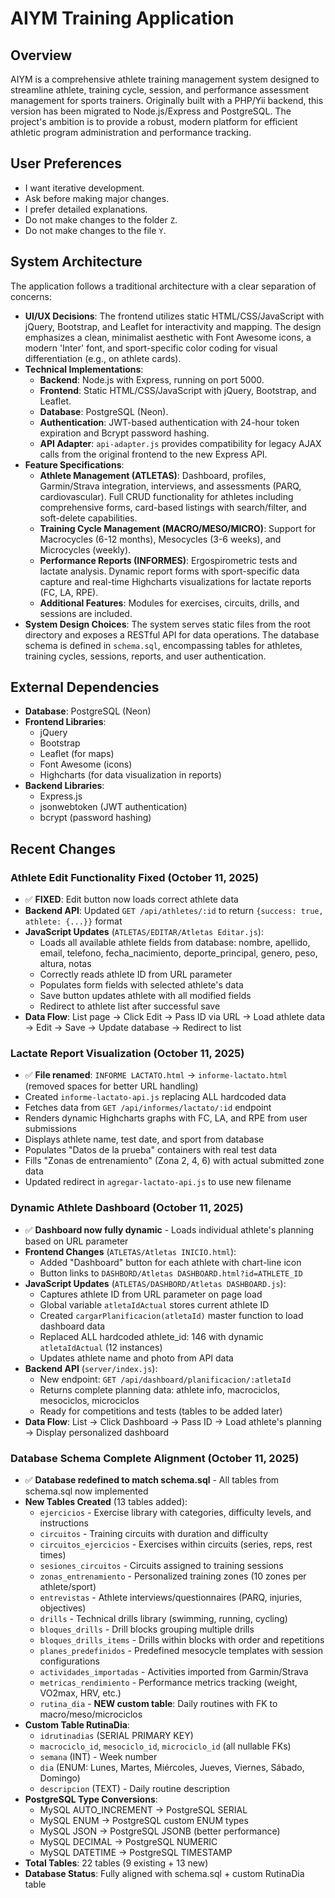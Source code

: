 # AIYM Training Application

## Overview
AIYM is a comprehensive athlete training management system designed to streamline athlete, training cycle, session, and performance assessment management for sports trainers. Originally built with a PHP/Yii backend, this version has been migrated to Node.js/Express and PostgreSQL. The project's ambition is to provide a robust, modern platform for efficient athletic program administration and performance tracking.

## User Preferences
- I want iterative development.
- Ask before making major changes.
- I prefer detailed explanations.
- Do not make changes to the folder `Z`.
- Do not make changes to the file `Y`.

## System Architecture
The application follows a traditional architecture with a clear separation of concerns:
-   **UI/UX Decisions**: The frontend utilizes static HTML/CSS/JavaScript with jQuery, Bootstrap, and Leaflet for interactivity and mapping. The design emphasizes a clean, minimalist aesthetic with Font Awesome icons, a modern 'Inter' font, and sport-specific color coding for visual differentiation (e.g., on athlete cards).
-   **Technical Implementations**:
    -   **Backend**: Node.js with Express, running on port 5000.
    -   **Frontend**: Static HTML/CSS/JavaScript with jQuery, Bootstrap, and Leaflet.
    -   **Database**: PostgreSQL (Neon).
    -   **Authentication**: JWT-based authentication with 24-hour token expiration and Bcrypt password hashing.
    -   **API Adapter**: `api-adapter.js` provides compatibility for legacy AJAX calls from the original frontend to the new Express API.
-   **Feature Specifications**:
    -   **Athlete Management (ATLETAS)**: Dashboard, profiles, Garmin/Strava integration, interviews, and assessments (PARQ, cardiovascular). Full CRUD functionality for athletes including comprehensive forms, card-based listings with search/filter, and soft-delete capabilities.
    -   **Training Cycle Management (MACRO/MESO/MICRO)**: Support for Macrocycles (6-12 months), Mesocycles (3-6 weeks), and Microcycles (weekly).
    -   **Performance Reports (INFORMES)**: Ergospirometric tests and lactate analysis. Dynamic report forms with sport-specific data capture and real-time Highcharts visualizations for lactate reports (FC, LA, RPE).
    -   **Additional Features**: Modules for exercises, circuits, drills, and sessions are included.
-   **System Design Choices**: The system serves static files from the root directory and exposes a RESTful API for data operations. The database schema is defined in `schema.sql`, encompassing tables for athletes, training cycles, sessions, reports, and user authentication.

## External Dependencies
-   **Database**: PostgreSQL (Neon)
-   **Frontend Libraries**:
    -   jQuery
    -   Bootstrap
    -   Leaflet (for maps)
    -   Font Awesome (icons)
    -   Highcharts (for data visualization in reports)
-   **Backend Libraries**:
    -   Express.js
    -   jsonwebtoken (JWT authentication)
    -   bcrypt (password hashing)

## Recent Changes

### Athlete Edit Functionality Fixed (October 11, 2025)
- ✅ **FIXED**: Edit button now loads correct athlete data
- **Backend API**: Updated `GET /api/athletes/:id` to return `{success: true, athlete: {...}}` format
- **JavaScript Updates** (`ATLETAS/EDITAR/Atletas Editar.js`):
  - Loads all available athlete fields from database: nombre, apellido, email, telefono, fecha_nacimiento, deporte_principal, genero, peso, altura, notas
  - Correctly reads athlete ID from URL parameter
  - Populates form fields with selected athlete's data
  - Save button updates athlete with all modified fields
  - Redirect to athlete list after successful save
- **Data Flow**: List page → Click Edit → Pass ID via URL → Load athlete data → Edit → Save → Update database → Redirect to list

### Lactate Report Visualization (October 11, 2025)
- ✅ **File renamed**: `INFORME LACTATO.html` → `informe-lactato.html` (removed spaces for better URL handling)
- Created `informe-lactato-api.js` replacing ALL hardcoded data
- Fetches data from `GET /api/informes/lactato/:id` endpoint
- Renders dynamic Highcharts graphs with FC, LA, and RPE from user submissions
- Displays athlete name, test date, and sport from database
- Populates "Datos de la prueba" containers with real test data
- Fills "Zonas de entrenamiento" (Zona 2, 4, 6) with actual submitted zone data
- Updated redirect in `agregar-lactato-api.js` to use new filename

### Dynamic Athlete Dashboard (October 11, 2025)
- ✅ **Dashboard now fully dynamic** - Loads individual athlete's planning based on URL parameter
- **Frontend Changes** (`ATLETAS/Atletas INICIO.html`):
  - Added "Dashboard" button for each athlete with chart-line icon
  - Button links to `DASHBORD/Atletas DASHBOARD.html?id=ATHLETE_ID`
- **JavaScript Updates** (`ATLETAS/DASHBORD/Atletas DASHBOARD.js`):
  - Captures athlete ID from URL parameter on page load
  - Global variable `atletaIdActual` stores current athlete ID
  - Created `cargarPlanificacion(atletaId)` master function to load dashboard data
  - Replaced ALL hardcoded athlete_id: 146 with dynamic `atletaIdActual` (12 instances)
  - Updates athlete name and photo from API data
- **Backend API** (`server/index.js`):
  - New endpoint: `GET /api/dashboard/planificacion/:atletaId`
  - Returns complete planning data: athlete info, macrociclos, mesociclos, microciclos
  - Ready for competitions and tests (tables to be added later)
- **Data Flow**: List → Click Dashboard → Pass ID → Load athlete's planning → Display personalized dashboard

### Database Schema Complete Alignment (October 11, 2025)
- ✅ **Database redefined to match schema.sql** - All tables from schema.sql now implemented
- **New Tables Created** (13 tables added):
  - `ejercicios` - Exercise library with categories, difficulty levels, and instructions
  - `circuitos` - Training circuits with duration and difficulty
  - `circuitos_ejercicios` - Exercises within circuits (series, reps, rest times)
  - `sesiones_circuitos` - Circuits assigned to training sessions
  - `zonas_entrenamiento` - Personalized training zones (10 zones per athlete/sport)
  - `entrevistas` - Athlete interviews/questionnaires (PARQ, injuries, objectives)
  - `drills` - Technical drills library (swimming, running, cycling)
  - `bloques_drills` - Drill blocks grouping multiple drills
  - `bloques_drills_items` - Drills within blocks with order and repetitions
  - `planes_predefinidos` - Predefined mesocycle templates with session configurations
  - `actividades_importadas` - Activities imported from Garmin/Strava
  - `metricas_rendimiento` - Performance metrics tracking (weight, VO2max, HRV, etc.)
  - `rutina_dia` - **NEW custom table**: Daily routines with FK to macro/meso/microciclos
- **Custom Table RutinaDia**:
  - `idrutinadias` (SERIAL PRIMARY KEY)
  - `macrociclo_id`, `mesociclo_id`, `microciclo_id` (all nullable FKs)
  - `semana` (INT) - Week number
  - `dia` (ENUM: Lunes, Martes, Miércoles, Jueves, Viernes, Sábado, Domingo)
  - `descripcion` (TEXT) - Daily routine description
- **PostgreSQL Type Conversions**:
  - MySQL AUTO_INCREMENT → PostgreSQL SERIAL
  - MySQL ENUM → PostgreSQL custom ENUM types
  - MySQL JSON → PostgreSQL JSONB (better performance)
  - MySQL DECIMAL → PostgreSQL NUMERIC
  - MySQL DATETIME → PostgreSQL TIMESTAMP
- **Total Tables**: 22 tables (9 existing + 13 new)
- **Database Status**: Fully aligned with schema.sql + custom RutinaDia table